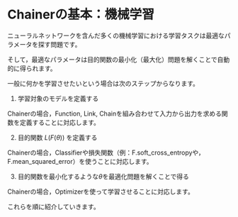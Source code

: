 # Chainerの基本：機械学習

ニューラルネットワークを含んだ多くの機械学習における学習タスクは最適なパラメータを探す問題です。

そして，最適なパラメータは目的関数の最小化（最大化）問題を解くことで自動的に得られます。

一般に何かを学習させたいという場合は次のステップからなります。

1) 学習対象のモデルを定義する

Chainerの場合，Function, Link, Chainを組み合わせて入力から出力を求める関数を定義することに対応します。

2) 目的関数 $L(F(\theta))$ を定義する

Chainerの場合，Classifierや損失関数（例：F.soft_cross_entropyや，F.mean_squared_error）を使うことに対応します。

3) 目的関数を最小化するような$\theta$を最適化問題を解くことで得る

Chainerの場合，Optimizerを使って学習させることに対応します。

これらを順に紹介していきます。





